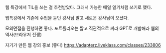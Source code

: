 웹 특강에서 TIL을 쓰는 걸 추천받았다.
그래서 가능한 매일 일기처럼 쓰기로 했다.

웹특강에서 기존에 수업을 듣던 강사님 말고 새로운 강사님이 오셨다.

모의면접을 진행하면 좋다.
포트폴리오는 짧고 직관적으로 써라
GPT로 개발해라
웹의 역사(브라우저 전쟁)



자기가 만든 웹 강의 홍보 (좋다)
https://adapterz.liveklass.com/classes/233806